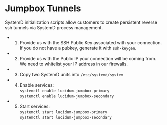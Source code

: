 # Jumpbox Tunnels

SystemD initialization scripts allow customers to create persistent reverse ssh tunnels via SystemD process management.
  - 1. Provide us with the SSH Public Key associated with your connection.\
       If you do not have a pubkey, generate it with `ssh-keygen`.
  - 2. Provide us with the Public IP your connection will be coming from. \
       We need to whitelist your IP address in our firewalls.
  - 3. Copy two SystemD units into `/etc/systemd/system`
  - 4. Enable services:\
    `systemctl enable lucidum-jumpbox-primary`\
    `systemctl enable lucidum-jumpbox-secondary`
  - 5. Start services:\
    `systemctl start lucidum-jumpbox-primary`\
    `systemctl start lucidum-jumpbox-secondary`
